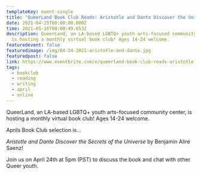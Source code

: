 ```yaml
---
templateKey: event-single
title: "QueerLand Book Club Reads: Aristotle and Dante Discover the Universe"
date: 2021-04-25T00:00:00.000Z
time: 2021-05-16T00:00:49.653Z
description: QueerLand, an LA-based LGBTQ+ youth arts-focused community center,
  is hosting a monthly virtual book club! Ages 14-24 welcome.
featuredevent: false
featuredimage: /img/04-24-2021-aristotle-and-dante.jpg
featuredpost: false
link: https://www.eventbrite.com/e/queerland-book-club-reads-aristotle-and-dante-discover-the-universe-tickets-148282020515
tags:
  - bookclub
  - reading
  - writing
  - april
  - online
---
```

QueerLand, an LA-based LGBTQ+ youth arts-focused community center, is hosting a monthly virtual book club! Ages 14-24 welcome.

Aprils Book Club selection is... 

*Aristotle and Dante Discover the Secrets of the Universe* by Benjamin Alire Saenz! 

Join us on April 24th at 5pm (PST) to discuss the book and chat with other Queer youth.